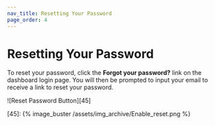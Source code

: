 ```yaml
---
nav_title: Resetting Your Password
page_order: 4
---
```


# Resetting Your Password

To reset your password, click the **Forgot your password?** link on the dashboard login page. You will then be prompted to input your email to receive a link to reset your password.

![Reset Password Button][45]

[45]: {% image_buster /assets/img_archive/Enable_reset.png %}

